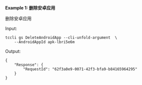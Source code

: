 **Example 1: 删除安卓应用**

删除安卓应用

Input: 

```
tccli gs DeleteAndroidApp --cli-unfold-argument  \
    --AndroidAppId apk-lbri5e6m
```

Output: 
```
{
    "Response": {
        "RequestId": "62f3a0e9-0071-42f3-bfa9-b84165964295"
    }
}
```

